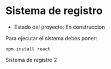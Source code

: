 <h1> Sistema de registro</h1>

- Estado del proyecto: En construccion

Para ejecutar el sistema debes poner:

```npm install react```

Sistema de registro 2
